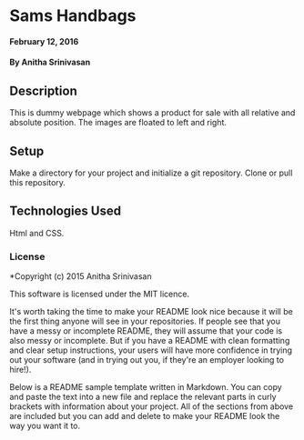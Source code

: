 # Sams Handbags

#### February 12, 2016

#### By Anitha Srinivasan

## Description

 This is dummy webpage which shows a product for sale with all relative and absolute position. The images are floated to left and right.

## Setup

 Make a directory for your project and initialize a git repository.
 Clone or pull this repository.

## Technologies Used

Html and CSS.

### License

*Copyright (c) 2015 Anitha Srinivasan

 This software is licensed under the MIT licence.

 It's worth taking the time to make your README look nice because it will be the first thing anyone will see in your repositories. If people see that you have a messy or incomplete README, they will assume that your code is also messy or incomplete. But if you have a README with clean formatting and clear setup instructions, your users will have more confidence in trying out your software (and in trying out you, if they're an employer looking to hire!).

Below is a README sample template written in Markdown. You can copy and paste the text into a new file and replace the relevant parts in curly brackets with information about your project. All of the sections from above are included but you can add and delete to make your README look the way you want it to.
